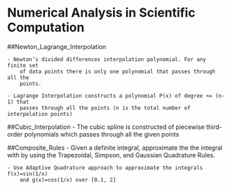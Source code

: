 # Numerical Analysis in Scientific Computation

##Newton_Lagrange_Interpolation

	- Newton’s divided differences interpolation polynomial. For any finite set
		of data points there is only one polynomial that passes through all the
		points.

	- Lagrange Interpolation constructs a polynomial P(x) of degree <= (n-1) that
		passes through all the points (n is the total number of interpolation points)  


##Cubic_Interpolation
	- The cubic spline is constructed of piecewise third-order polynomials which
		passes through all the given points


##Composite_Rules
	-	Given a definite integral, approximate the the integral with by using the
		Trapezoidal, Simpson, and Gaussian Quadrature Rules.

	- Use Adaptive Quadrature approach to approximate the integrals f(x)=sin(1/x)
		and g(x)=cos(1/x) over [0.1, 2]
